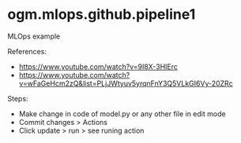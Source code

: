 # ogm.mlops.github.pipeline1
MLOps example

References: 
- https://www.youtube.com/watch?v=9I8X-3HIErc
- https://www.youtube.com/watch?v=wFaGeHcm2zQ&list=PLjJWtyuv5yrqnFnY3Q5VLkGI6Vy-20ZRc

Steps: 
- Make change in code of model.py or any other file in edit mode
- Commit changes > Actions
- Click update > run > see runing action
